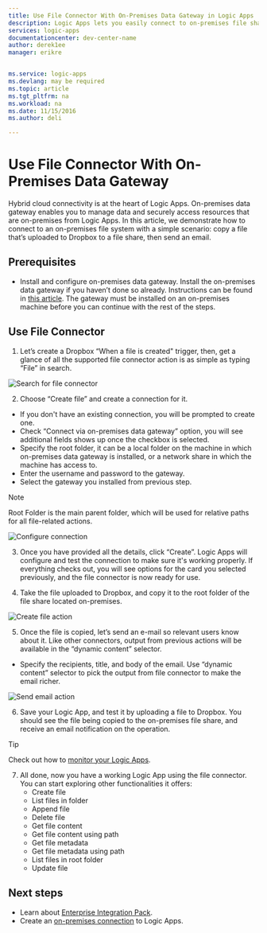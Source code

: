 ```yaml
---
title: Use File Connector With On-Premises Data Gateway in Logic Apps | Microsoft Docs
description: Logic Apps lets you easily connect to on-premises file share as part of your workflow.
services: logic-apps
documentationcenter: dev-center-name
author: derek1ee
manager: erikre


ms.service: logic-apps
ms.devlang: may be required
ms.topic: article
ms.tgt_pltfrm: na
ms.workload: na
ms.date: 11/15/2016
ms.author: deli

---
```

# Use File Connector With On-Premises Data Gateway

Hybrid cloud connectivity is at the heart of Logic Apps. On-premises data gateway enables you to manage data and securely access resources that are on-premises from Logic Apps. In this article, we demonstrate how to connect to an on-premises file system with a simple scenario: copy a file that’s uploaded to Dropbox to a file share, then send an email.

## Prerequisites
- Install and configure on-premises data gateway.
	Install the on-premises data gateway if you haven’t done so already. Instructions can be found in [this article](http://aka.ms/logicapps-gateway). The gateway must be installed on an on-premises machine before you can continue with the rest of the steps.

## Use File Connector

1. Let’s create a Dropbox “When a file is created" trigger, then, get a glance of all the supported file connector action is as simple as typing “File” in search.

 ![Search for file connector](./media/app-service-logic-use-file-connector/search-file-connector.png)

2. Choose “Create file” and create a connection for it.
 - If you don't have an existing connection, you will be prompted to create one.
 - Check “Connect via on-premises data gateway” option, you will see additional fields shows up once the checkbox is selected.
 - Specify the root folder, it can be a local folder on the machine in which on-premises data gateway is installed, or a network share in which the machine has access to.
 - Enter the username and password to the gateway.
 - Select the gateway you installed from previous step.
	
 > [!NOTE]
 > Root Folder is the main parent folder, which will be used for relative paths for all file-related actions.

 ![Configure connection](./media/app-service-logic-use-file-connector/create-file.png)

3. Once you have provided all the details, click “Create”. Logic Apps will configure and test the connection to make sure it's working properly. If everything checks out, you will see options for the card you selected previously, and the file connector is now ready for use.

4. Take the file uploaded to Dropbox, and copy it to the root folder of the file share located on-premises.

 ![Create file action](./media/app-service-logic-use-file-connector/create-file-filled.png)

5. Once the file is copied, let’s send an e-mail so relevant users know about it. Like other connectors, output from previous actions will be available in the “dynamic content” selector.
 - Specify the recipients, title, and body of the email. Use “dynamic content” selector to pick the output from file connector to make the email richer.

 ![Send email action](./media/app-service-logic-use-file-connector/send-email.png)

6. Save your Logic App, and test it by uploading a file to Dropbox. You should see the file being copied to the on-premises file share, and receive an email notification on the operation.
 > [!TIP]
 > Check out how to [monitor your Logic Apps](app-service-logic-monitor-your-logic-apps.md).

7. All done, now you have a working Logic App using the file connector. You can start exploring other functionalities it offers:
	- Create file
	- List files in folder
	- Append file
	- Delete file
	- Get file content
	- Get file content using path
	- Get file metadata
	- Get file metadata using path
	- List files in root folder
	- Update file

## Next steps
- Learn about [Enterprise Integration Pack](app-service-logic-enterprise-integration-overview.md). 
- Create an [on-premises connection](app-service-logic-gateway-connection.md) to Logic Apps.
